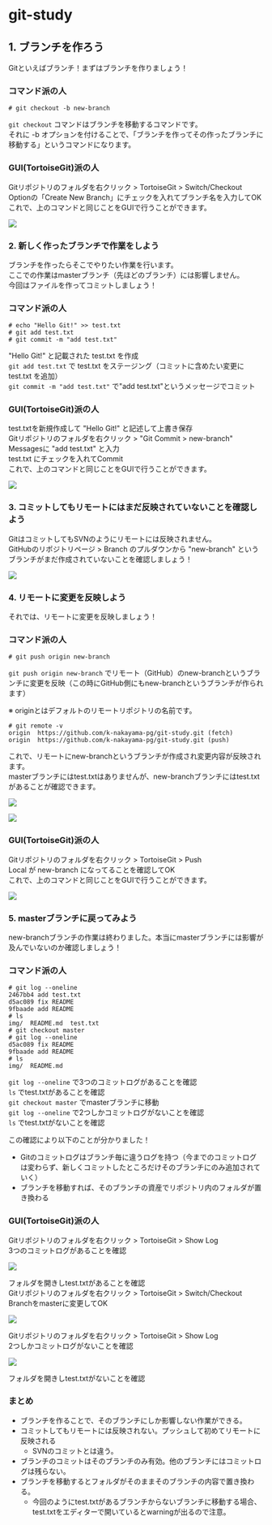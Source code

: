 # git-study

## 1. ブランチを作ろう

Gitといえばブランチ！まずはブランチを作りましょう！

### コマンド派の人

```
# git checkout -b new-branch
```

`git checkout` コマンドはブランチを移動するコマンドです。  
それに -b オプションを付けることで、「ブランチを作ってその作ったブランチに移動する」というコマンドになります。

### GUI(TortoiseGit)派の人

Gitリポジトリのフォルダを右クリック > TortoiseGit > Switch/Checkout  
Optionの「Create New Branch」にチェックを入れてブランチ名を入力してOK  
これで、上のコマンドと同じことをGUIで行うことができます。

![](img/1-cretae-branch.png)

### 2. 新しく作ったブランチで作業をしよう

ブランチを作ったらそこでやりたい作業を行います。  
ここでの作業はmasterブランチ（先ほどのブランチ）には影響しません。  
今回はファイルを作ってコミットしましょう！

### コマンド派の人

```
# echo "Hello Git!" >> test.txt
# git add test.txt
# git commit -m "add test.txt"
```

"Hello Git!" と記載された test.txt を作成  
`git add test.txt` で test.txt をステージング（コミットに含めたい変更に test.txt を追加）  
`git commit -m "add test.txt"` で"add test.txt"というメッセージでコミット  

### GUI(TortoiseGit)派の人

test.txtを新規作成して "Hello Git!" と記述して上書き保存  
Gitリポジトリのフォルダを右クリック > "Git Commit > new-branch"  
Messagesに "add test.txt" と入力  
test.txt にチェックを入れてCommit  
これで、上のコマンドと同じことをGUIで行うことができます。

![](img/2-commit-new-branch.png)

### 3. コミットしてもリモートにはまだ反映されていないことを確認しよう

GitはコミットしてもSVNのようにリモートには反映されません。  
GitHubのリポジトリページ > Branch のプルダウンから "new-branch" というブランチがまだ作成されていないことを確認しましょう！

![](img/3-remote-check.png)

### 4. リモートに変更を反映しよう

それでは、リモートに変更を反映しましょう！

### コマンド派の人

```
# git push origin new-branch
```

`git push origin new-branch` でリモート（GitHub）のnew-branchというブランチに変更を反映（この時にGitHub側にもnew-branchというブランチが作られます）

※ originとはデフォルトのリモートリポジトリの名前です。

```
# git remote -v
origin  https://github.com/k-nakayama-pg/git-study.git (fetch)
origin  https://github.com/k-nakayama-pg/git-study.git (push)
```

これで、リモートにnew-branchというブランチが作成され変更内容が反映されます。  
masterブランチにはtest.txtはありませんが、new-branchブランチにはtest.txtがあることが確認できます。

![](img/4-remote-check.png)

![](img/4-remote-check-new-branch.png)

### GUI(TortoiseGit)派の人

Gitリポジトリのフォルダを右クリック > TortoiseGit > Push  
Local が new-branch になってることを確認してOK  
これで、上のコマンドと同じことをGUIで行うことができます。

![](img/4-remote-push.png)

### 5. masterブランチに戻ってみよう

new-branchブランチの作業は終わりました。本当にmasterブランチには影響が及んでいないのか確認しましょう！

### コマンド派の人

```
# git log --oneline
2467bb4 add test.txt
d5ac089 fix README
9fbaade add README
# ls
img/  README.md  test.txt
# git checkout master
# git log --oneline
d5ac089 fix README
9fbaade add README
# ls
img/  README.md
```

`git log --oneline` で3つのコミットログがあることを確認  
`ls` でtest.txtがあることを確認  
`git checkout master` でmasterブランチに移動  
`git log --oneline` で2つしかコミットログがないことを確認  
`ls` でtest.txtがないことを確認  

この確認により以下のことが分かりました！

- Gitのコミットログはブランチ毎に違うログを持つ（今までのコミットログは変わらず、新しくコミットしたところだけそのブランチにのみ追加されていく）
- ブランチを移動すれば、そのブランチの資産でリポジトリ内のフォルダが置き換わる

### GUI(TortoiseGit)派の人

Gitリポジトリのフォルダを右クリック > TortoiseGit > Show Log  
3つのコミットログがあることを確認  

![](img/5-show-log-new-branch.png)

フォルダを開きしtest.txtがあることを確認  
Gitリポジトリのフォルダを右クリック > TortoiseGit > Switch/Checkout  
Branchをmasterに変更してOK

![](img/5-switch-master.png)

Gitリポジトリのフォルダを右クリック > TortoiseGit > Show Log  
2つしかコミットログがないことを確認

![](img/5-show-log-master.png)

フォルダを開きしtest.txtがないことを確認  

### まとめ

- ブランチを作ることで、そのブランチにしか影響しない作業ができる。
- コミットしてもリモートには反映されない。プッシュして初めてリモートに反映される
  - SVNのコミットとは違う。
- ブランチのコミットはそのブランチのみ有効。他のブランチにはコミットログは残らない。
- ブランチを移動するとフォルダがそのままそのブランチの内容で置き換わる。
  - 今回のようにtest.txtがあるブランチからないブランチに移動する場合、test.txtをエディターで開いているとwarningが出るので注意。